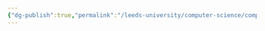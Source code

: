 ```yaml
---
{"dg-publish":true,"permalink":"/leeds-university/computer-science/compulsory-modules/professional-computing/ethics/2-moral-responsibility/"}
---
```


